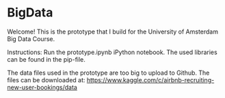 # BigData

Welcome! This is the prototype that I build for the University of Amsterdam Big Data Course. 

Instructions: 
Run the prototype.ipynb iPython notebook. The used libraries can be found in the pip-file. 

The data files used in the prototype are too big to upload to Github. The files can be downloaded at: https://www.kaggle.com/c/airbnb-recruiting-new-user-bookings/data 
